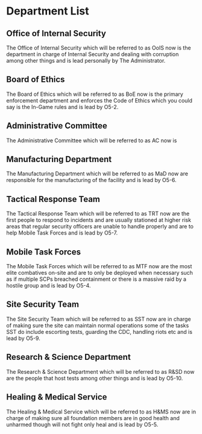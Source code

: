 # Department List

## Office of Internal Security

The Office of Internal Security which will be referred to as OoIS now is the department in charge of Internal Security and dealing with corruption among other things and is lead personally by The Administrator.

## Board of Ethics

The Board of Ethics which will be referred to as BoE now is the primary enforcement department and enforces the Code of Ethics which you could say is the In-Game rules and is lead by O5-2.

## Administrative Committee

The Administrative Committee which will be referred to as AC now is

## Manufacturing Department

The Manufacturing Department which will be referred to as MaD now are responsible for the manufacturing of the facility and is lead by O5-6.

## Tactical Response Team

The Tactical Response Team which will be referred to as TRT now are the first people to respond to incidents and are usually stationed at higher risk areas that regular security officers are unable to handle properly and are to help Mobile Task Forces and is lead by O5-7.

## Mobile Task Forces

The Mobile Task Forces which will be referred to as MTF now are the most elite combatives on-site and are to only be deployed when necessary such as if multiple SCPs breached containment or there is a massive raid by a hostile group and is lead by O5-4.

## Site Security Team

The Site Security Team which will be referred to as SST now are in charge of making sure the site can maintain normal operations some of the tasks SST do include escorting tests, guarding the CDC, handling riots etc and is lead by O5-9.

## Research & Science Department

The Research & Science Department which will be referred to as R\&SD now are the people that host tests among other things and is lead by O5-10.

## Healing & Medical Service

The Healing & Medical Service which will be referred to as H\&MS now are in charge of making sure all foundation members are in good health and unharmed though will not fight only heal and is lead by O5-5.

##
